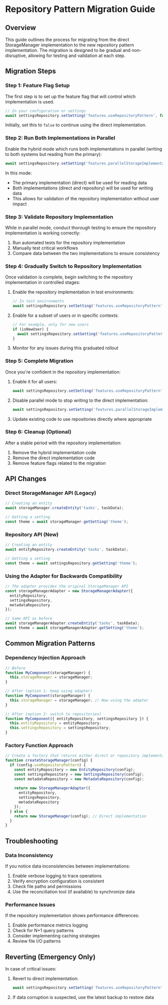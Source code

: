 # Repository Pattern Migration Guide

## Overview

This guide outlines the process for migrating from the direct StorageManager implementation to the new repository pattern implementation. The migration is designed to be gradual and non-disruptive, allowing for testing and validation at each step.

## Migration Steps

### Step 1: Feature Flag Setup

The first step is to set up the feature flag that will control which implementation is used.

```javascript
// In your configuration or settings
await settingsRepository.setSetting('features.useRepositoryPattern', false);
```

Initially, set this to `false` to continue using the direct implementation.

### Step 2: Run Both Implementations in Parallel

Enable the hybrid mode which runs both implementations in parallel (writing to both systems but reading from the primary):

```javascript
await settingsRepository.setSetting('features.parallelStorageImplementations', true);
```

In this mode:
- The primary implementation (direct) will be used for reading data
- Both implementations (direct and repository) will be used for writing data
- This allows for validation of the repository implementation without user impact

### Step 3: Validate Repository Implementation

While in parallel mode, conduct thorough testing to ensure the repository implementation is working correctly:

1. Run automated tests for the repository implementation
2. Manually test critical workflows
3. Compare data between the two implementations to ensure consistency

### Step 4: Gradually Switch to Repository Implementation

Once validation is complete, begin switching to the repository implementation in controlled stages:

1. Enable the repository implementation in test environments:
   ```javascript
   // In test environments
   await settingsRepository.setSetting('features.useRepositoryPattern', true);
   ```

2. Enable for a subset of users or in specific contexts:
   ```javascript
   // For example, only for new users
   if (isNewUser) {
     await settingsRepository.setSetting('features.useRepositoryPattern', true);
   }
   ```

3. Monitor for any issues during this graduated rollout

### Step 5: Complete Migration

Once you're confident in the repository implementation:

1. Enable it for all users:
   ```javascript
   await settingsRepository.setSetting('features.useRepositoryPattern', true);
   ```

2. Disable parallel mode to stop writing to the direct implementation:
   ```javascript
   await settingsRepository.setSetting('features.parallelStorageImplementations', false);
   ```

3. Update existing code to use repositories directly where appropriate

### Step 6: Cleanup (Optional)

After a stable period with the repository implementation:

1. Remove the hybrid implementation code
2. Remove the direct implementation code
3. Remove feature flags related to the migration

## API Changes

### Direct StorageManager API (Legacy)

```javascript
// Creating an entity
await storageManager.createEntity('tasks', taskData);

// Getting a setting
const theme = await storageManager.getSetting('theme');
```

### Repository API (New)

```javascript
// Creating an entity
await entityRepository.createEntity('tasks', taskData);

// Getting a setting
const theme = await settingsRepository.getSetting('theme');
```

### Using the Adapter for Backwards Compatibility

```javascript
// The adapter provides the original StorageManager API
const storageManagerAdapter = new StorageManagerAdapter({
  entityRepository,
  settingsRepository,
  metadataRepository
});

// Same API as before
await storageManagerAdapter.createEntity('tasks', taskData);
const theme = await storageManagerAdapter.getSetting('theme');
```

## Common Migration Patterns

### Dependency Injection Approach

```javascript
// Before
function MyComponent(storageManager) {
  this.storageManager = storageManager;
}

// After (option 1: keep using adapter)
function MyComponent(storageManager) {
  this.storageManager = storageManager; // Now using the adapter
}

// After (option 2: switch to repositories)
function MyComponent({ entityRepository, settingsRepository }) {
  this.entityRepository = entityRepository;
  this.settingsRepository = settingsRepository;
}
```

### Factory Function Approach

```javascript
// Create a factory that returns either direct or repository implementation
function createStorageManager(config) {
  if (config.useRepositoryPattern) {
    const entityRepository = new EntityRepository(config);
    const settingsRepository = new SettingsRepository(config);
    const metadataRepository = new MetadataRepository(config);
    
    return new StorageManagerAdapter({
      entityRepository,
      settingsRepository,
      metadataRepository
    });
  } else {
    return new StorageManager(config); // Direct implementation
  }
}
```

## Troubleshooting

### Data Inconsistency

If you notice data inconsistencies between implementations:

1. Enable verbose logging to trace operations
2. Verify encryption configuration is consistent
3. Check file paths and permissions
4. Use the reconciliation tool (if available) to synchronize data

### Performance Issues

If the repository implementation shows performance differences:

1. Enable performance metrics logging
2. Check for N+1 query patterns
3. Consider implementing caching strategies
4. Review file I/O patterns

## Reverting (Emergency Only)

In case of critical issues:

1. Revert to direct implementation:
   ```javascript
   await settingsRepository.setSetting('features.useRepositoryPattern', false);
   ```

2. If data corruption is suspected, use the latest backup to restore data